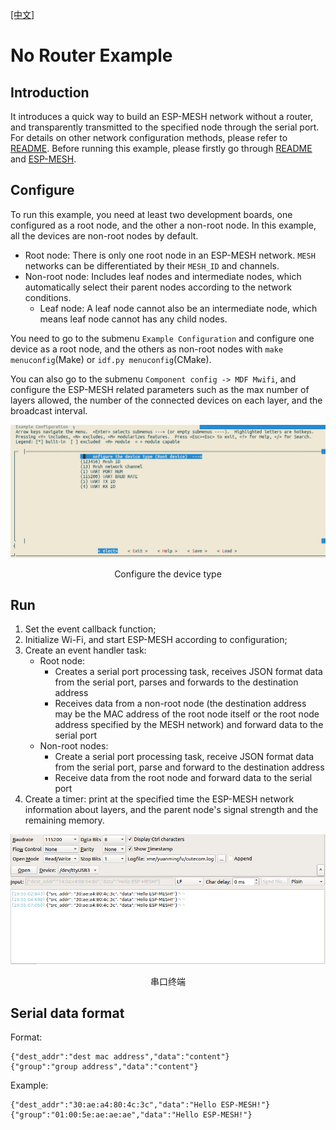 [[中文]](./README_cn.md)

# No Router Example

## Introduction

It introduces a quick way to build an ESP-MESH network without a router, and transparently transmitted to the specified node through the serial port. For details on other network configuration methods, please refer to [README](../README.md). Before running this example, please firstly go through [README](../../README.md) and [ESP-MESH](https://docs.espressif.com/projects/esp-idf/en/stable/api-guides/mesh.html).

## Configure

To run this example, you need at least two development boards, one configured as a root node, and the other a non-root node. In this example, all the devices are non-root nodes by default.

- Root node: There is only one root node in an ESP-MESH network. `MESH` networks can be differentiated by their `MESH_ID` and channels.
- Non-root node: Includes leaf nodes and intermediate nodes, which automatically select their parent nodes according to the network conditions.
	- Leaf node: A leaf node cannot also be an intermediate node, which means leaf node cannot has any child nodes.

You need to go to the submenu `Example Configuration` and configure one device as a root node, and the others as non-root nodes with `make menuconfig`(Make) or `idf.py menuconfig`(CMake). 

You can also go to the submenu `Component config -> MDF Mwifi`, and configure the ESP-MESH related parameters such as the max number of layers allowed, the number of the connected devices on each layer, and the broadcast interval.


<div align=center>
<img src="menuconfig.png" width="800">
<p> Configure the device type </p>
</div>

## Run

1. Set the event callback function; 
2. Initialize Wi-Fi, and start ESP-MESH according to configuration;
3. Create an event handler task:
	- Root node:
		- Creates a serial port processing task, receives JSON format data from the serial port, parses and forwards to the destination address
		- Receives data from a non-root node (the destination address may be the MAC address of the root node itself or the root node address specified by the MESH network) and forward data to the serial port
	- Non-root nodes:
		- Create a serial port processing task, receive JSON format data from the serial port, parse and forward to the destination address
		- Receive data from the root node and forward data to the serial port
4. Create a timer: print at the specified time the ESP-MESH network information about layers, and the parent node's signal strength and the remaining memory.

<div align=center>
<img src="serial_port.png" width="800">
<p> 串口终端 </p>
</div>

## Serial data format

Format:
```
{"dest_addr":"dest mac address","data":"content"}
{"group":"group address","data":"content"}
```
Example:
```
{"dest_addr":"30:ae:a4:80:4c:3c","data":"Hello ESP-MESH!"}
{"group":"01:00:5e:ae:ae:ae","data":"Hello ESP-MESH!"}
```